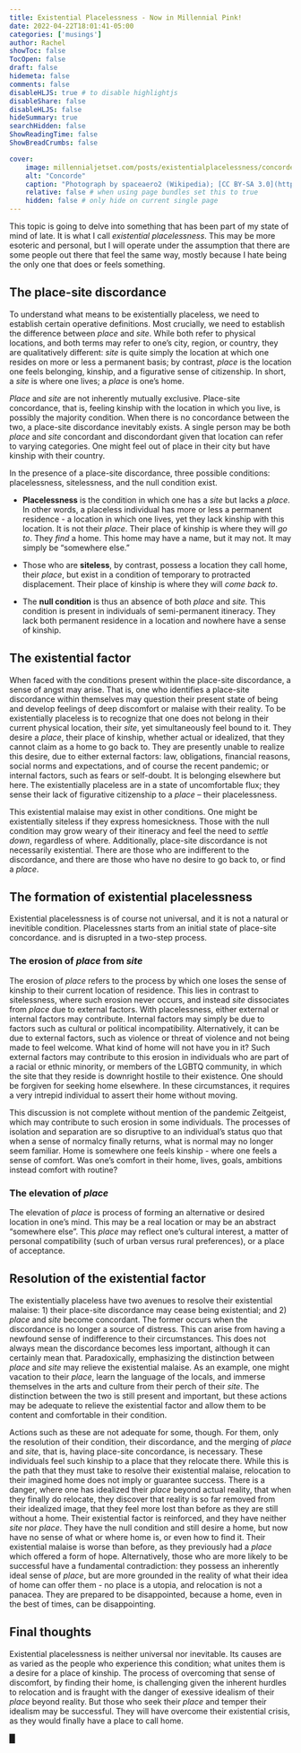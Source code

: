 ```yaml
---
title: Existential Placelessness - Now in Millennial Pink!
date: 2022-04-22T18:01:41-05:00
categories: ['musings']
author: Rachel
showToc: false
TocOpen: false
draft: false
hidemeta: false
comments: false
disableHLJS: true # to disable highlightjs
disableShare: false
disableHLJS: false
hideSummary: true
searchHidden: false
ShowReadingTime: false
ShowBreadCrumbs: false

cover:
    image: millennialjetset.com/posts/existentialplacelessness/concorde.jpg
    alt: "Concorde"
    caption: "Photograph by spaceaero2 (Wikipedia); [CC BY-SA 3.0](https://creativecommons.org/licenses/by-sa/3.0)"
    relative: false # when using page bundles set this to true
    hidden: false # only hide on current single page
---
```


This topic is going to delve into something that has been part of my state of mind of late. It is what I call *existential placelessness*. This may be more esoteric and personal, but I will operate under the assumption that there are some people out there that feel the same way, mostly because I hate being the only one that does or feels something.

## The place-site discordance

To understand what means to be existentially placeless, we need to establish certain operative definitions. Most crucially, we need to establish the difference between *place* and *site*. While both refer to physical locations, and both terms may refer to one’s city, region, or country, they are qualitatively different: *site* is quite simply the location at which one resides on more or less a permanent basis; by contrast, *place* is the location one feels belonging, kinship, and a figurative sense of citizenship. In short, a *site* is where one lives; a *place* is one’s home.

*Place* and *site* are not inherently mutually exclusive. Place-site concordance, that is, feeling kinship with the location in which you live, is possibly the majority condition. When there is no concordance between the two, a place-site discordance inevitably exists. A single person may be both *place* and *site* concordant and discondordant given that location can refer to varying categories. One might feel out of place in their city but have kinship with their country. 

In the presence of a place-site discordance, three possible conditions: placelessness, sitelessness, and the null condition exist.

- **Placelessness** is the condition in which one has a *site* but lacks a *place*. In other words, a placeless individual has more or less a permanent residence - a location in which one lives, yet they lack kinship with this location. It is not their *place*. Their place of kinship is where they will *go to*. They *find* a home. This home may have a name, but it may not. It may simply be “somewhere else.”

- Those who are **siteless**, by contrast, possess a location they call home, their *place*, but exist in a condition of temporary to protracted displacement. Their place of kinship is where they will *come back to*.

- The **null condition** is thus an absence of both *place* and *site.* This condition is present in individuals of semi-permanent itineracy. They lack both permanent residence in a location and nowhere have a sense of kinship.

## The existential factor

When faced with the conditions present within the place-site discordance, a sense of angst may arise. That is, one who identifies a place-site discordance within themselves may question their present state of being and develop feelings of deep discomfort or malaise with their reality. To be existentially placeless is to recognize that one does not belong in their current physical location, their *site*, yet simultaneously feel bound to it. They desire a *place*, their place of kinship, whether actual or idealized, that they cannot claim as a home to go back to. They are presently unable to realize this desire, due to either external factors: law, obligations, financial reasons, social norms and expectations, and of course the recent pandemic; or internal factors, such as fears or self-doubt. It is belonging elsewhere but here. The existentially placeless are in a state of uncomfortable flux; they sense their lack of figurative citizenship to a *place* – their placelessness.

This existential malaise may exist in other conditions. One might be existentially siteless if they express homesickness. Those with the null condition may grow weary of their itineracy and feel the need to *settle down*, regardless of where. Additionally, place-site discordance is not necessarily existential. There are those who are indifferent to the discordance, and there are those who have no desire to go back to, or find a *place*.

## The formation of existential placelessness

Existential placelessness is of course not universal, and it is not a natural or inevitible condition. Placelessnes starts from an initial state of place-site concordance. and is disrupted in a two-step process.

### The erosion of *place* from *site*

The erosion of *place* refers to the process by which one loses the sense of kinship to their current location of residence. This lies in contrast to sitelessness, where such erosion never occurs, and instead *site* dissociates from *place* due to external factors. With placelessness, either external or internal factors may contribute. Internal factors may simply be due to factors such as cultural or political incompatibility. Alternatively, it can be due to external factors, such as violence or threat of violence and not being made to feel welcome. What kind of home will not have you in it? Such external factors may contribute to this erosion in individuals who are part of a racial or ethnic minority, or members of the LGBTQ community, in which the site that they reside is downright hostile to their existence. One should be forgiven for seeking home elsewhere. In these circumstances, it requires a very intrepid individual to assert their home without moving.

This discussion is not complete without mention of the pandemic Zeitgeist, which may contribute to such erosion in some individuals. The processes of isolation and separation are so disruptive to an individual’s status quo that when a sense of normalcy finally returns, what is normal may no longer seem familiar. Home is somewhere one feels kinship - where one feels a sense of comfort. Was one’s comfort in their home, lives, goals, ambitions instead comfort with routine? 

### The elevation of *place*

The elevation of *place* is process of forming an alternative or desired location in one’s mind. This may be a real location or may be an abstract “somewhere else”. This *place* may reflect one’s cultural interest, a matter of personal compatibility (such of urban versus rural preferences), or a place of acceptance.

## Resolution of the existential factor

The existentially placeless have two avenues to resolve their existential malaise: 1) their place-site discordance may cease being existential; and 2) *place* and *site* become concordant. The former occurs when the discordance is no longer a source of distress. This can arise from having a newfound sense of indifference to their circumstances. This does not always mean the discordance becomes less important, although it can certainly mean that. Paradoxically, emphasizing the distinction between *place* and *site* may relieve the existential malaise. As an example, one might vacation to their *place*, learn the language of the locals, and immerse themselves in the arts and culture from their perch of their *site*. The distinction between the two is still present and important, but these actions may be adequate to relieve the existential factor and allow them to be content and comfortable in their condition.

Actions such as these are not adequate for some, though. For them, only the resolution of their condition, their discordance, and the merging of *place* and *site*, that is, having place-site concordance, is necessary. These individuals feel such kinship to a place that they relocate there. While this is the path that they must take to resolve their existential malaise, relocation to their imagined home does not imply or guarantee success. There is a danger, where one has idealized their *place* beyond actual reality, that when they finally do relocate, they discover that reality is so far removed from their idealized image, that they feel more lost than before as they are still without a home. Their existential factor is reinforced, and they have neither *site* nor *place*. They have the null condition and still desire a home, but now have no sense of what or where home is, or even how to find it. Their existential malaise is worse than before, as they previously had a *place* which offered a form of hope. Alternatively, those who are more likely to be successful have a fundamental contradiction: they possess an inherently ideal sense of *place*, but are more grounded in the reality of what their idea of home can offer them - no place is a utopia, and relocation is not a panacea. They are prepared to be disappointed, because a home, even in the best of times, can be disappointing.

## Final thoughts

Existential placelessness is neither universal nor inevitable. Its causes are as varied as the people who experience this condition; what unites them is a desire for a place of kinship. The process of overcoming that sense of discomfort, by finding their home, is challenging given the inherent hurdles to relocation and is fraught with the danger of exessive idealism of their *place* beyond reality.  But those who seek their *place* and temper their idealism may be successful. They will have overcome their existential crisis, as they would finally have a place to call home.

█
